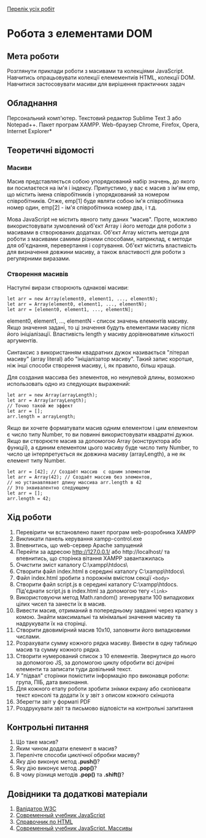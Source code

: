 [Перелік усіх робіт](README.md)

# Робота з елементами DOM

## Мета роботи

Розглянути приклади роботи з масивами та колекціями JavaScript. Навчитись опрацьовувати колекції елемементиів HTML, колекції DOM. Навчитися застосовувати масиви для вирішення практичних задач

## Обладнання

Персональний комп'ютер. Текстовий редактор Sublime Text 3 або Notepad++. Пакет програм XAMPP. Web-браузер Chrome, Firefox, Opera, Internet Explorer*

## Теоретичні відомості

### Масиви

Масив представляється собою упорядкований набір значень, до якого ви посилаєтеся на ім'я і індексу. Припустимо, у вас є масив з ім'ям emp, що містить імена співробітників і упорядкований за номером співробітників. Отже, emp[1] буде являти собою ім'я співробітника номер один, emp[2] - ім'я співробітника номер два, і т.д.

Мова JavaScript не містить явного типу даних "масив". Проте, можливо використовувати зумовлений об'єкт Array і його методи для роботи з масивами в створюваних додатках. Об'єкт Array містить методи для роботи з масивами самими різними способами, наприклад, є методи для об'єднання, перевертання і сортування. Об'єкт містить властивість для визначення довжини масиву, а також властивості для роботи з регулярними виразами.

### Створення масивів

Наступні вирази створюють однакові масиви:
```
let arr = new Array(element0, element1, ..., elementN);
let arr = Array(element0, element1, ..., elementN);
let arr = [element0, element1, ..., elementN];
```
element0, element1, ..., elementN - список значень елементів масиву. Якщо значення задані, то ці значення будуть елементами масиву після його ініціалізації. Властивість length у масиву дорівнюватиме кількості аргументів.

Синтаксис з використанням квадратних дужок називається "літерал масиву" (array literal) або "ініціалізатор масиву". Такий запис коротше, ніж інші способи створення масиву, і, як правило, більш краща.

Для создания массива без элементов, но ненулевой длины, возможно использовать одно из следующих выражений:
```
let arr = new Array(arrayLength);
let arr = Array(arrayLength);
// Точно такой же эффект
let arr = [];
arr.length = arrayLength;
```
Якщо ви хочете форматувати масив одним елементом і цим елементом є число типу Number, то ви повинні використовувати квадратні дужки. Якщо ви створюєте масив за допомогою Array (конструктора або функції), а єдиним елементом цього масиву буде число типу Number, то число це інтерпретується як довжина масиву (arrayLength), а не як елемент типу Number.
```
let arr = [42]; // Создаёт массив  с одним элементом
let arr = Array(42); // Создаёт массив без элементов,
// но устанавлявает длину массива arr.length в 42
// Это эквивалентно следующему
let arr = [];
arr.length = 42;
```

## Хід роботи

1. Перевірити чи встановлено пакет програм web-розробника XAMPP
2. Викликати панель керування xampp-control.exe
3. Впевнитись, що web-сервер Apache запущений
4. Перейти за адресою http://127.0.0.1/ або http://localhost/ та впевнитись, що сторінка вітання XAMPP завантажилась
5. Очистити зміст каталогу C:\xampp\htdocs\
6. Створити файл index.html в середині каталогу C:\xampp\htdocs\
7. Файл index.html зробити з порожнім вмістом секції `<body>`
8. Створити файл script.js в середині каталогу C:\xampp\htdocs\. Під'єднати script.js в index.html за допомогою тегу `<link>`
9. Використовуючи метод Math.random() згенерувати 100 випадкових цілих чисел та занести їх в масив.
10. Вивести масив, отриманий в попередньому завданні через крапку з комою. Знайти максимальні та мінімальні значення масиву та надрукувати їх на сторінці.
11. Створити двовимірний масив 10х10, заповнити його випадковими числами.
12. Розрахувати сумму кожного рядка масиву. Вивести в одну таблицю масив та сумму кожного рядка.
13. Створити нумерований список з 10 елементів. Звернутися до нього за допомогою JS, за допомогою циклу обробити всі дочірні елементи та записати туди довільний текст.
14. У "підвал" сторінки помістити інформацію про виконавця роботи: група, ПІБ, дата виконання.
15. Для кожного етапу роботи зробити знімки екрану або скопіювати текст консолі та додати їх у звіт з описом кожного скіншота
16. Зберегти звіт у форматі PDF
17. Роздрукувати звіт та письмово відповісти на контрольні запитання

## Контрольні питання

1. Що таке масив?
2. Яким чином додати елемент в масив?
3. Перелічте способи циклічної обробки масиву?
4. Яку дію виконує метод **.push()**?
5. Яку дію виконує метод **.pop()**?
6. В чому різниця методів **.pop()** та **.shift()**?

## Довідники та додаткові матеріали

1. [Валідатор W3C](https://validator.w3.org)
2. [Современный учебник JavaScript](https://learn.javascript.ru)
3. [Справочник по HTML](http://htmlbook.ru)
4. [Современный учебник JavaScript. Массивы](https://learn.javascript.ru/array)